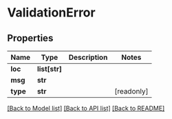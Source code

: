 # ValidationError

## Properties
Name | Type | Description | Notes
------------ | ------------- | ------------- | -------------
**loc** | **list[str]** |  | 
**msg** | **str** |  | 
**type** | **str** |  | [readonly] 

[[Back to Model list]](../README.md#documentation-for-models) [[Back to API list]](../README.md#documentation-for-api-endpoints) [[Back to README]](../README.md)


